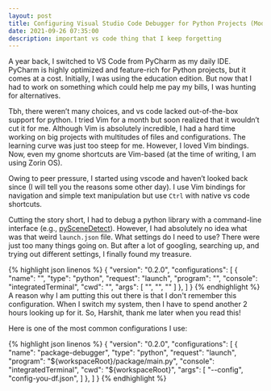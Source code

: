 ```yaml
---
layout: post
title: Configuring Visual Studio Code Debugger for Python Projects (Module)
date: 2021-09-26 07:35:00
description: important vs code thing that I keep forgetting
---
```

A year back, I switched to VS Code from PyCharm as my daily IDE. PyCharm is highly optimized and feature-rich for Python projects, but it comes at a cost. Initially, I was using the education edition. But now that I had to work on something which could help me pay my bills, I was hunting for alternatives.

Tbh, there weren’t many choices, and vs code lacked out-of-the-box support for python. 
I tried Vim for a month but soon realized that it wouldn’t cut it for me.
Although Vim is absolutely incredible, I had a hard time working on big projects with multitudes of files and configurations.
The learning curve was just too steep for me.
However, I loved Vim bindings.
Now, even my gnome shortcuts are Vim-based (at the time of writing, I am using Zorin OS).

Owing to peer pressure, I started using vscode and haven’t looked back since (I will tell you the reasons some other day).
I use Vim bindings for navigation and simple text manipulation but use `Ctrl` with native vs code shortcuts.

Cutting the story short, I had to debug a python library with a command-line interface (e.g., [pySceneDetect](https://github.com/Breakthrough/PySceneDetect)).
However, I had absolutely no idea what was that weird `launch.json` file. What settings do I need to use? There were just too many things going on.
But after a lot of googling, searching up, and trying out different settings, I finally found my treasure.

{% highlight json linenos %}
{
    "version": "0.2.0",
    "configurations": [
        {
            "name": "<setting-name>",
            "type": "python",
            "request": "launch",
            "program": "<path-to-entry-point>",
            "console": "integratedTerminal",
            "cwd": "<path-from-where-you-want-to-execute-the-file>",
            "args": [
                "<command-line-arguments-as-list>",
                "<arg1>",
                "<arg2>"
            ]
        },
    ]
}
{% endhighlight %}
A reason why I am putting this out there is that I don't remember this configuration. When I switch my system, then I have to spend another 2 hours looking up for it. So, Harshit, thank me later when you read this!

Here is one of the most common configurations I use:

{% highlight json linenos %}
{
    "version": "0.2.0",
    "configurations": [
        {
            "name": "package-debugger",
            "type": "python",
            "request": "launch",
            "program": "${workspaceRoot}/package/main.py",
            "console": "integratedTerminal",
            "cwd": "${workspaceRoot}",
            "args": [
                "--config",
                "config-you-df.json",
            ]
        },
    ]
}
{% endhighlight %}

